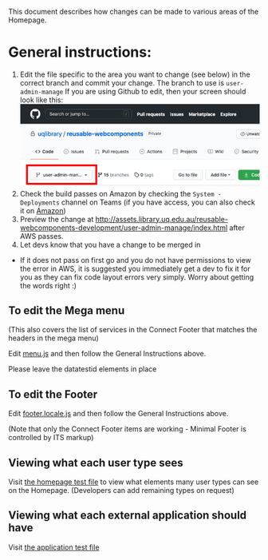 This document describes how changes can be made to various areas of the Homepage.

# General instructions:

1. Edit the file specific to the area you want to change (see below) in the correct branch and commit your change.
   The branch to use is `user-admin-manage`
   If you are using Github to edit, then your screen should look like this:
   ![Demonstrating selecting the UX Services branch](https://raw.githubusercontent.com/uqlibrary/reusable-webcomponents/user-admin-manage/docs/demo-user-edit.png?token=AEOON3OI7JAK6MIRAWFOQYDAUNEXK 'Demonstrating selecting the UX Services branch')
2. Check the build passes on Amazon by checking the `System - Deployments` channel on Teams (if you have access, you can also check it on [Amazon](https://ap-southeast-2.console.aws.amazon.com/codesuite/codepipeline/pipelines/reusable-webcomponents-user-admin-manage/view?region=ap-southeast-2))
3. Preview the change at <http://assets.library.uq.edu.au/reusable-webcomponents-development/user-admin-manage/index.html> after AWS passes.
4. Let devs know that you have a change to be merged in

- If it does not pass on first go and you do not have permissions to view the error in AWS, it is suggested you immediately get a dev to fix it for you as they can fix code layout errors very simply. Worry about getting the words right :)

## To edit the Mega menu

(This also covers the list of services in the Connect Footer that matches the headers in the mega menu)

Edit [menu.js](https://github.com/uqlibrary/reusable-webcomponents/blob/user-admin-manage/src/locale/menu.js) and then follow the General Instructions above.

Please leave the datatestid elements in place

## To edit the Footer

Edit [footer.locale.js](https://github.com/uqlibrary/reusable-webcomponents/blob/user-admin-manage/src/ConnectFooter/connectfooter.locale.js) and then follow the General Instructions above.

(Note that only the Connect Footer items are working - Minimal Footer is controlled by ITS markup)

## Viewing what each user type sees

Visit [the homepage test file](https://github.com/uqlibrary/homepage-react/blob/user-admin-manage/cypress/e2e/homepage.spec.js#L9) to view what elements many user types can see on the Homepage. (Developers can add remaining types on request)

## Viewing what each external application should have

Visit [the application test file](https://github.com/uqlibrary/reusable-webcomponents/blob/user-admin-manage/cypress/e2e/application.js#L123)
